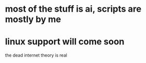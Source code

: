 # most of the stuff is ai, scripts are mostly by me

# linux support will come soon

the dead internet theory is real
